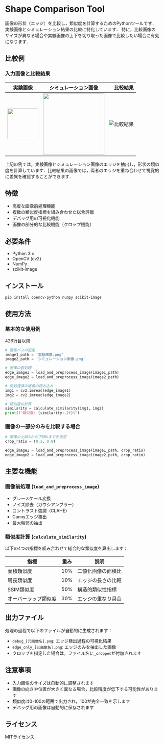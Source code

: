# Shape Comparison Tool

画像の形状（エッジ）を比較し，類似度を計算するためのPythonツールです．実験画像とシミュレーション結果の比較に特化しています．
特に，比較画像のサイズが異なる場合や実験画像の上下を切り取った画像で比較したい場合に有効になります．

## 比較例

### 入力画像と比較結果
| 実験画像 | シミュレーション画像 |　比較結果 |
|:--------:|:------------------:|:----------------:|
| <img src= "https://github.com/user-attachments/assets/3c40ce97-6591-46e6-b987-96c13f37b8ad" width = "100">|<img src="https://github.com/user-attachments/assets/c3b8630f-afd1-4e74-8dab-60f0273d5e1d" width ="200"> |![比較結果](https://github.com/user-attachments/assets/a6e0a075-0319-42d4-891b-3b07b5f9e0a3)|


上記の例では，実験画像とシミュレーション画像のエッジを抽出し，形状の類似度を計算しています．比較結果の画像では，両者のエッジを重ね合わせて視覚的に差異を確認することができます．

## 特徴

- 高度な画像前処理機能
- 複数の類似度指標を組み合わせた総合評価
- デバッグ用の可視化機能
- 画像の部分的な比較機能（クロップ機能）

## 必要条件

- Python 3.x
- OpenCV (cv2)
- NumPy
- scikit-image

## インストール

```bash
pip install opencv-python numpy scikit-image
```

## 使用方法

### 基本的な使用例
426行目以降

```python
# 画像パスの設定
image1_path = '実験画像.png'
image2_path = 'シミュレーション画像.png'

# 画像の前処理
edge_image1 = load_and_preprocess_image(image1_path)
edge_image2 = load_and_preprocess_image(image2_path)

# 前処理済み画像の読み込み
img1 = cv2.imread(edge_image1)
img2 = cv2.imread(edge_image2)

# 類似度の計算
similarity = calculate_similarity(img1, img2)
print(f"類似度: {similarity:.2f}%")
```

### 画像の一部分のみを比較する場合

```python
# 画像の上20%から下80%までを使用
crop_ratio = (0.2, 0.8)

edge_image1 = load_and_preprocess_image(image1_path, crop_ratio)
edge_image2 = load_and_preprocess_image(image2_path, crop_ratio)
```

## 主要な機能

### 画像前処理 (`load_and_preprocess_image`)
- グレースケール変換
- ノイズ除去（ガウシアンブラー）
- コントラスト強調（CLAHE）
- Cannyエッジ検出
- 最大輪郭の抽出

### 類似度計算 (`calculate_similarity`)
以下の4つの指標を組み合わせて総合的な類似度を算出します：

| 指標 | 重み | 説明 |
|------|------|------|
| 面積類似度 | 10% | 二値化画像の面積比 |
| 周長類似度 | 10% | エッジの長さの比較 |
| SSIM類似度 | 50% | 構造的類似性指標 |
| オーバーラップ類似度 | 30% | エッジの重なり具合 |

## 出力ファイル

処理の過程で以下のファイルが自動的に生成されます：

- `debug_[元画像名].png`: エッジ検出過程の可視化結果
- `edge_only_[元画像名].png`: エッジのみを抽出した画像
- クロップを指定した場合は，ファイル名に`_cropped`が付加されます

## 注意事項

- 入力画像のサイズは自動的に調整されます
- 画像の向きや位置が大きく異なる場合，比較精度が低下する可能性があります
- 類似度は0-100の範囲で出力され，100が完全一致を示します
- デバッグ用の画像は自動的に保存されます

## ライセンス

MITライセンス
